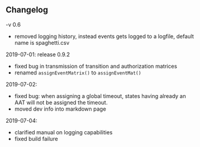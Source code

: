 ## Changelog

-v 0.6
- removed logging history, instead events gets logged to a logfile, default name is spaghetti.csv

2019-07-01: release 0.9.2
 - fixed bug in transmission of transition and authorization matrices
 - renamed `assignEventMatrix()` to `assignEventMat()`

 2019-07-02:
  - fixed bug: when assigning a global timeout, states having already an AAT will not be assigned the timeout.
  - moved dev info into markdown page

  2019-07-04:
   - clarified manual on logging capabilities
   - fixed build failure
